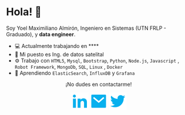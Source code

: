 # Hola! 👋

Soy Yoel Maximiliano Almirón, Ingeniero en Sistemas (UTN FRLP - Graduado), y **data engineer**.

- 💻 Actualmente trabajando en ****
- 🔭 Mi puesto es Ing. de datos satelital
- ⚙️ Trabajo con `HTML5`, `Mysql`, `Bootstrap`, `Python`, `Node.js`, `Javascript` , `Robot Framework`, `MongoDb`, `SQL`, `Linux` ,  `Docker`
- 🌱 Aprendiendo `ElasticSearch`, `InfluxDB` y `Grafana`


<p align="center">¡No dudes en contactarme!</p>
<p align="center">
    <a href="https://www.linkedin.com/in/yoel-almiron/" alt="Linkedin"><img src="./assets/icons/linkedin-fill.svg"></a>
    <a href="mailto:yoelalmiron1997@gmail.com" alt="Mail"><img src="./assets/icons/mail-fill.svg"></a>
    <a href="https://twitter.com/YoelAlmiron" alt="Twitter"><img 
    src="./assets/icons/twitter-fill.svg"></a>
</p>

<!--
**yoelalmiron1997/yoelalmiron1997** is a ✨ _special_ ✨ repository because its `README.md` (this file) appears on your GitHub profile.

Here are some ideas to get you started:

- 🔭 I’m currently working on ...
- 🌱 I’m currently learning ...
- 👯 I’m looking to collaborate on ...
- 🤔 I’m looking for help with ...
- 💬 Ask me about ...
- 📫 How to reach me: ...
- 😄 Pronouns: ...
- ⚡ Fun fact: ...
-->
